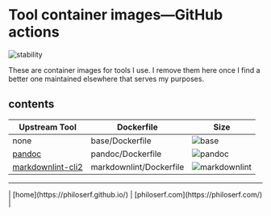 # Tool container images—GitHub actions

![stability][active]

These are container images for tools I use. I remove them here once I find a
better one maintained elsewhere that serves my purposes.

## contents

| Upstream Tool       | Dockerfile              | Size                                |
| ------------------- | ----------------------- | ----------------------------------- |
| none                | base/Dockerfile         | ![base][base_badge]                 |
| [pandoc]            | pandoc/Dockerfile       | ![pandoc][pandoc_badge]             |
| [markdownlint-cli2] | markdownlint/Dockerfile | ![markdownlint][markdownlint_badge] |

<hr>
| [home](https://philoserf.github.io/) | [philoserf.com](https://philoserf.com/) |

<!-- ref -->

[active]: https://masterminds.github.io/stability/active.svg
[base_badge]: https://img.shields.io/badge/5.5%20MB-2%20Layers-blue
[pandoc_badge]: https://images.microbadger.com/badges/image/philoserf/pandoc.svg
[pandoc]: https://github.com/jgm/pandoc
[markdownlint_badge]: https://images.microbadger.com/badges/image/philoserf/markdownlint.svg
[markdownlint-cli2]: https://github.com/DavidAnson/markdownlint-cli2
